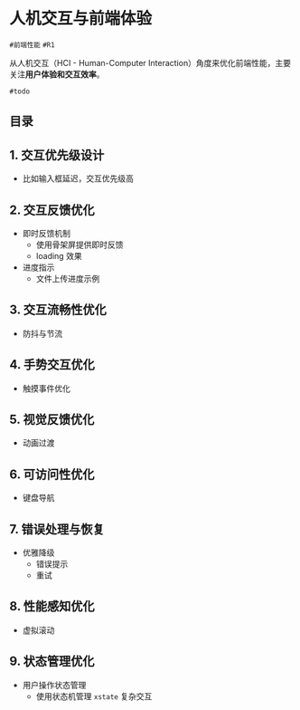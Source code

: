 
# 人机交互与前端体验

`#前端性能` `#R1` 

从人机交互（HCI - Human-Computer Interaction）角度来优化前端性能，主要关注**用户体验和交互效率**。

`#todo` 


## 目录
<!-- toc -->
 ## 1. 交互优先级设计 

- 比如输入框延迟，交互优先级高

## 2. 交互反馈优化

- 即时反馈机制
	- 使用骨架屏提供即时反馈
	- loading 效果
- 进度指示
	- 文件上传进度示例

## 3. 交互流畅性优化

- 防抖与节流

## 4. 手势交互优化

- 触摸事件优化

## 5. 视觉反馈优化

- 动画过渡

## 6. 可访问性优化

- 键盘导航

## 7. 错误处理与恢复

- 优雅降级
	- 错误提示
	- 重试

## 8. 性能感知优化

- 虚拟滚动

## 9. 状态管理优化

- 用户操作状态管理
	- 使用状态机管理 `xstate` 复杂交互